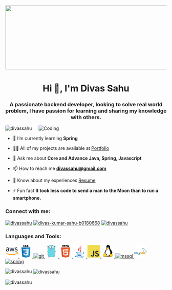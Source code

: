 <img width="1200" height="200" src="https://static.vecteezy.com/system/resources/previews/002/949/141/non_2x/programming-code-coding-or-hacker-background-vector.jpg">
<h1 align="center">Hi 👋, I'm Divas Sahu</h1>
<h3 align="center">A passionate backend developer, looking to solve real world problem, I have passion for learning and sharing my knowledge with others.</h3>
<img align="right" alt="Coding" width="400" src="https://c.tenor.com/qJ5evVs-_uUAAAAC/coding.gif">

<p align="left"> <img src="https://komarev.com/ghpvc/?username=divassahu&label=Profile%20views&color=0e75b6&style=flat" alt="divassahu" /> </p>

- 🌱 I’m currently learning **Spring**

- 👨‍💻 All of my projects are available at [Portfolio](divassahu.github.io)

- 💬 Ask me about **Core and Advance Java, Spring, Javascript**

- 📫 How to reach me **divassahu@gmail.com**

- 📄 Know about my experiences [Resume](https://github.com/divassahu/Divas_Sahu_resume/raw/main/Divas_Sahu_Resume.pdf)

- ⚡ Fun fact **It took less code to send a man to the Moon than to run a smartphone.**

<h3 align="left">Connect with me:</h3>
<p align="left">
<a href="https://twitter.com/divassahu" target="blank"><img align="center" src="https://raw.githubusercontent.com/rahuldkjain/github-profile-readme-generator/master/src/images/icons/Social/twitter.svg" alt="divassahu" height="30" width="40" /></a>
<a href="https://linkedin.com/in/divas-kumar-sahu-b0180668" target="blank"><img align="center" src="https://raw.githubusercontent.com/rahuldkjain/github-profile-readme-generator/master/src/images/icons/Social/linked-in-alt.svg" alt="divas-kumar-sahu-b0180668" height="30" width="40" /></a>
<a href="https://auth.geeksforgeeks.org/user/divassahu" target="blank"><img align="center" src="https://raw.githubusercontent.com/rahuldkjain/github-profile-readme-generator/master/src/images/icons/Social/geeks-for-geeks.svg" alt="divassahu" height="30" width="40" /></a>
</p>

<h3 align="left">Languages and Tools:</h3>
<p align="left"> <a href="https://aws.amazon.com" target="_blank" rel="noreferrer"> <img src="https://raw.githubusercontent.com/devicons/devicon/master/icons/amazonwebservices/amazonwebservices-original-wordmark.svg" alt="aws" width="40" height="40"/> </a> <a href="https://www.w3schools.com/css/" target="_blank" rel="noreferrer"> <img src="https://raw.githubusercontent.com/devicons/devicon/master/icons/css3/css3-original-wordmark.svg" alt="css3" width="40" height="40"/> </a> <a href="https://git-scm.com/" target="_blank" rel="noreferrer"> <img src="https://www.vectorlogo.zone/logos/git-scm/git-scm-icon.svg" alt="git" width="40" height="40"/> </a> <a href="https://golang.org" target="_blank" rel="noreferrer"> <img src="https://raw.githubusercontent.com/devicons/devicon/master/icons/go/go-original.svg" alt="go" width="40" height="40"/> </a> <a href="https://www.w3.org/html/" target="_blank" rel="noreferrer"> <img src="https://raw.githubusercontent.com/devicons/devicon/master/icons/html5/html5-original-wordmark.svg" alt="html5" width="40" height="40"/> </a> <a href="https://www.java.com" target="_blank" rel="noreferrer"> <img src="https://raw.githubusercontent.com/devicons/devicon/master/icons/java/java-original.svg" alt="java" width="40" height="40"/> </a> <a href="https://developer.mozilla.org/en-US/docs/Web/JavaScript" target="_blank" rel="noreferrer"> <img src="https://raw.githubusercontent.com/devicons/devicon/master/icons/javascript/javascript-original.svg" alt="javascript" width="40" height="40"/> </a> <a href="https://www.linux.org/" target="_blank" rel="noreferrer"> <img src="https://raw.githubusercontent.com/devicons/devicon/master/icons/linux/linux-original.svg" alt="linux" width="40" height="40"/> </a> <a href="https://www.microsoft.com/en-us/sql-server" target="_blank" rel="noreferrer"> <img src="https://www.svgrepo.com/show/303229/microsoft-sql-server-logo.svg" alt="mssql" width="40" height="40"/> </a> <a href="https://www.mysql.com/" target="_blank" rel="noreferrer"> <img src="https://raw.githubusercontent.com/devicons/devicon/master/icons/mysql/mysql-original-wordmark.svg" alt="mysql" width="40" height="40"/> </a> <a href="https://spring.io/" target="_blank" rel="noreferrer"> <img src="https://www.vectorlogo.zone/logos/springio/springio-icon.svg" alt="spring" width="40" height="40"/> </a> </p>

<p><img align="left" src="https://github-readme-stats.vercel.app/api/top-langs?username=divassahu&show_icons=true&locale=en&layout=compact" alt="divassahu" /></p>

<p>&nbsp;<img align="center" src="https://github-readme-stats.vercel.app/api?username=divassahu&show_icons=true&locale=en" alt="divassahu" /></p>

<p><img align="center" src="https://github-readme-streak-stats.herokuapp.com/?user=divassahu&" alt="divassahu" /></p>
